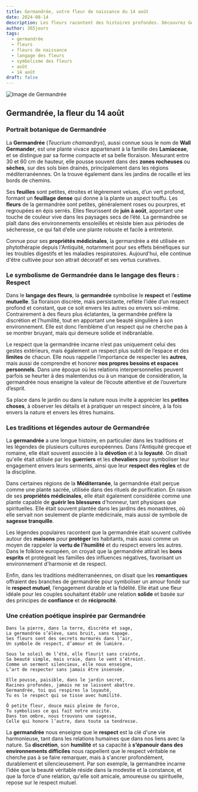 ```yaml
---
title: Germandrée, votre fleur de naissance du 14 août
date: 2024-08-14
description: Les fleurs racontent des histoires profondes. Découvrez Germandrée, votre fleur de naissance du 14 août, ses symboles et récits fascinants. Plongez dans sa signification et son langage unique dans l'art floral.
author: 365jours
tags:
  - germandrée
  - fleurs
  - fleurs de naissance
  - langage des fleurs
  - symbolisme des fleurs
  - août
  - 14 août
draft: false
---
```


![Image de Germandrée](https://cdn.pixabay.com/photo/2020/08/12/12/16/teucrium-paradise-delight-5482517_1280.jpg#center)


## Germandrée, la fleur du 14 août

### Portrait botanique de Germandrée

La **Germandrée** (_Teucrium chamaedrys_), aussi connue sous le nom de **Wall Germander**, est une plante vivace appartenant à la famille des **Lamiaceae**, et se distingue par sa forme compacte et sa belle floraison. Mesurant entre 30 et 60 cm de hauteur, elle pousse souvent dans des **zones rocheuses** ou **sèches**, sur des sols bien drainés, principalement dans les régions méditerranéennes. On la trouve également dans les jardins de rocaille et les bords de chemins.

Ses **feuilles** sont petites, étroites et légèrement velues, d’un vert profond, formant un **feuillage dense** qui donne à la plante un aspect touffu. Les **fleurs** de la germandrée sont petites, généralement roses ou pourpres, et regroupées en épis serrés. Elles fleurissent de **juin à août**, apportant une touche de couleur vive dans les paysages secs de l’été. La germandrée se plaît dans des environnements ensoleillés et résiste bien aux périodes de sécheresse, ce qui fait d’elle une plante robuste et facile à entretenir.

Connue pour ses **propriétés médicinales**, la germandrée a été utilisée en phytothérapie depuis l'Antiquité, notamment pour ses effets bénéfiques sur les troubles digestifs et les maladies respiratoires. Aujourd'hui, elle continue d'être cultivée pour son attrait décoratif et ses vertus curatives.

### Le symbolisme de Germandrée dans le langage des fleurs : Respect

Dans le **langage des fleurs**, la **germandrée** symbolise le **respect** et l’**estime mutuelle**. Sa floraison discrète, mais persistante, reflète l’idée d’un respect profond et constant, que ce soit envers les autres ou envers soi-même. Contrairement à des fleurs plus éclatantes, la germandrée préfère la discrétion et l’humilité, tout en apportant une beauté singulière à son environnement. Elle est donc l’emblème d'un respect qui ne cherche pas à se montrer bruyant, mais qui demeure solide et inébranlable.

Le respect que la germandrée incarne n’est pas uniquement celui des gestes extérieurs, mais également un respect plus subtil de l’espace et des **limites** de chacun. Elle nous rappelle l’importance de respecter les **autres**, mais aussi de comprendre et honorer **nos propres besoins et espaces personnels**. Dans une époque où les relations interpersonnelles peuvent parfois se heurter à des malentendus ou à un manque de considération, la germandrée nous enseigne la valeur de l’écoute attentive et de l’ouverture d’esprit.

Sa place dans le jardin ou dans la nature nous invite à apprécier les **petites choses**, à observer les détails et à pratiquer un respect sincère, à la fois envers la nature et envers les êtres humains.

### Les traditions et légendes autour de Germandrée

La **germandrée** a une longue histoire, en particulier dans les traditions et les légendes de plusieurs cultures européennes. Dans l'Antiquité grecque et romaine, elle était souvent associée à la **dévotion** et à la **loyauté**. On disait qu'elle était utilisée par les **guerriers** et les **chevaliers** pour symboliser leur engagement envers leurs serments, ainsi que leur **respect des règles** et de la discipline.

Dans certaines régions de la **Méditerranée**, la germandrée était perçue comme une plante sacrée, utilisée dans des rituels de purification. En raison de ses **propriétés médicinales**, elle était également considérée comme une plante capable de **guérir les blessures** d'honneur, tant physiques que spirituelles. Elle était souvent plantée dans les jardins des monastères, où elle servait non seulement de plante médicinale, mais aussi de symbole de **sagesse tranquille**.

Les légendes populaires racontent que la germandrée était souvent cultivée autour des **maisons** pour **protéger** les habitants, mais aussi comme un moyen de rappeler la **vertu de l'humilité** et du respect envers les autres. Dans le folklore européen, on croyait que la germandrée attirait les **bons esprits** et protégeait les familles des influences négatives, favorisant un environnement d'harmonie et de respect.

Enfin, dans les traditions méditerranéennes, on disait que les **romantiques** offraient des branches de germandrée pour symboliser un amour fondé sur le **respect mutuel**, l’engagement durable et la fidélité. Elle était une fleur idéale pour les couples souhaitant établir une relation **solide** et basée sur des principes de **confiance** et de **réciprocité**.

### Une création poétique inspirée par Germandrée

```
Dans la pierre, dans la terre, discrète et sage,
La germandrée s’élève, sans bruit, sans tapage.
Ses fleurs sont des secrets murmurés dans l’air,
Un symbole de respect, d’amour et de lumière.

Sous le soleil de l’été, elle fleurit sans crainte,
Sa beauté simple, mais vraie, dans le vent s’étreint.
Comme un serment silencieux, elle nous enseigne,
L’art de respecter sans jamais être insensée.

Elle pousse, paisible, dans le jardin secret,
Racines profondes, jamais ne se laissent abattre.
Germandrée, toi qui respires la loyauté,
Tu es le respect qui se tisse avec humilité.

Ô petite fleur, douce mais pleine de force,
Tu symbolises ce qui fait notre unicité.
Dans ton ombre, nous trouvons une sagesse,
Celle qui honore l’autre, dans toute sa tendresse.
```

La **germandrée** nous enseigne que le **respect** est la clé d'une vie harmonieuse, tant dans les relations humaines que dans nos liens avec la nature. Sa **discrétion**, son **humilité** et sa capacité à **s’épanouir dans des environnements difficiles** nous rappellent que le respect véritable ne cherche pas à se faire remarquer, mais à s'ancrer profondément, durablement et silencieusement. Par son exemple, la germandrée incarne l’idée que la beauté véritable réside dans la modestie et la constance, et que la force d'une relation, qu'elle soit amicale, amoureuse ou spirituelle, repose sur le respect mutuel.